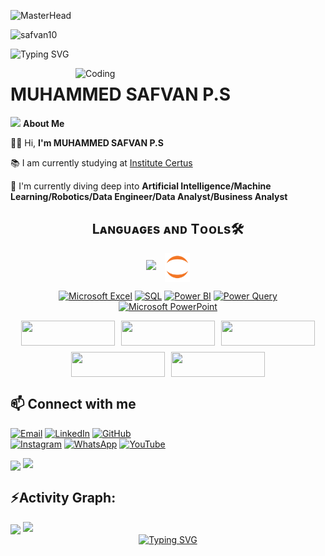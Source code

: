 ![MasterHead](https://user-images.githubusercontent.com/74038190/225813708-98b745f2-7d22-48cf-9150-083f1b00d6c9.gif)
<p align="left"> <img src="https://komarev.com/ghpvc/?username=safvan10&label=Profile%20views&color=0e75b6&style=flat" alt="safvan10" /> </p>

![Typing SVG](https://readme-typing-svg.herokuapp.com?font=ROBOT&size=25&color=39FF14&background=000000&center=true&vCenter=true&width=490&lines=%3E+Welcome+to+my+GitHub+profile...!❤️     )

<img align="right" alt="Coding" width="400" src="https://media.giphy.com/media/Ah3zHH7hvsSB2/giphy.gif" />
</div>

 # MUHAMMED SAFVAN P.S
  <img src="https://c.tenor.com/NCRHhqkXrJYAAAAi/programmers-go-internet.gif" width="25">  <b>About Me</b> 




👨‍💻 Hi, **I'm MUHAMMED SAFVAN P.S**

📚 I am currently studying at [Institute Certus](https://learnlogicai.com/)

🌱 I'm currently diving deep into **Artificial Intelligence/Machine Learning/Robotics/Data Engineer/Data Analyst/Business Analyst**  


<h2 align="center">Lᴀɴɢᴜᴀɢᴇs ᴀɴᴅ Tᴏᴏʟs🛠️</h2> 
<p align="center">
  <img width="500px" src="https://skillicons.dev/icons?i=py,html,react,git,github,linkedin,vscode,windows,linux&perline=10" />
  <img src="https://raw.githubusercontent.com/Delta456/Delta456/master/img/jupyter_notebook.png" alt="Jupyter Notebook Logo" width="40" style="vertical-align: middle; margin-left: 10px;" />
</p>

<p align="center">
    <a href="#"><img alt="Microsoft Excel" src="https://img.shields.io/badge/Microsoft%20Excel-%23217346.svg?style=for-the-badge&logo=microsoft-excel&logoColor=white"></a>
    <a href="#"><img alt="SQL" src="https://img.shields.io/badge/SQL-%23CC2927.svg?style=for-the-badge&logo=microsoft-sql-server&logoColor=white"></a>
    <a href="#"><img alt="Power BI" src="https://img.shields.io/badge/Power%20BI-%23F2C811.svg?style=for-the-badge&logo=power-bi&logoColor=black"></a>
    <a href="#"><img alt="Power Query" src="https://img.shields.io/badge/Power%20Query-%2300736A.svg?style=for-the-badge&logo=microsoft-power-bi&logoColor=white"></a>
    <a href="#"><img alt="Microsoft PowerPoint" src="https://img.shields.io/badge/Microsoft%20PowerPoint-%23B7472A.svg?style=for-the-badge&logo=microsoft-powerpoint&logoColor=white"></a>
</p>


 
<p align="center" style="display: flex; justify-content: center; gap: 10px; flex-wrap: wrap;">
  <img style="width: 150px; height: 40px;" src="https://img.shields.io/badge/NumPy-013243?style=for-the-badge&logo=numpy&logoColor=white" />
  <img style="width: 150px; height: 40px;" src="https://img.shields.io/badge/Pandas-150458?style=for-the-badge&logo=pandas&logoColor=white" />
  <img style="width: 150px; height: 40px;" src="https://img.shields.io/badge/Matplotlib-11557C?style=for-the-badge&logo=matplotlib&logoColor=white" />
  <img style="width: 150px; height: 40px;" src="https://img.shields.io/badge/Seaborn-3E6E73?style=for-the-badge&logo=seaborn&logoColor=white" />
  <img style="width: 150px; height: 40px;" src="https://img.shields.io/badge/OOP-1D3557?style=for-the-badge&logo=code&logoColor=white" />
</p>





## 📫 Connect with me  
[![Email](https://img.shields.io/badge/Email-0078D4?style=for-the-badge&logo=microsoft-outlook&logoColor=white)](mailto:your-safvanlearnlogic@gmail.com)     [![LinkedIn](https://img.shields.io/badge/LinkedIn-0A66C2?style=for-the-badge&logo=linkedin&logoColor=white)](https://www.linkedin.com/in/safvan-safu/)      [![GitHub](https://img.shields.io/badge/GitHub-181717?style=for-the-badge&logo=github&logoColor=white)](https://github.com/safvan10)   
[![Instagram](https://img.shields.io/badge/Instagram-E4405F?style=for-the-badge&logo=instagram&logoColor=white)](https://www.instagram.com/mhd_sxfvhn)  [![WhatsApp](https://img.shields.io/badge/WhatsApp-25D366?style=for-the-badge&logo=whatsapp&logoColor=white)](https://wa.me/9188096994)   [![YouTube](https://img.shields.io/badge/YouTube-FF0000?style=for-the-badge&logo=youtube&logoColor=white)](https://www.youtube.com/@safvancreation)



<img align="center" src="http://github-profile-summary-cards.vercel.app/api/cards/profile-details?username=safvan10&theme=default" height="180em" />
<img src="https://user-images.githubusercontent.com/73097560/115834477-dbab4500-a447-11eb-908a-139a6edaec5c.gif"><h2 align="left">⚡Activity Graph:</h2>
<img align="center" src="https://github-readme-activity-graph.vercel.app/graph?username=safvan10&theme=default"/>

<img src="https://raw.githubusercontent.com/Trilokia/Trilokia/379277808c61ef204768a61bbc5d25bc7798ccf1/bottom_header.svg" />
<div align="center">
  <a href="https://github.com/tanyagupta0201">
    <img src="https://readme-typing-svg.herokuapp.com/?lines=Thanks+For+Visiting!!!💕&center=true&color=FF0000" alt="Typing SVG">




